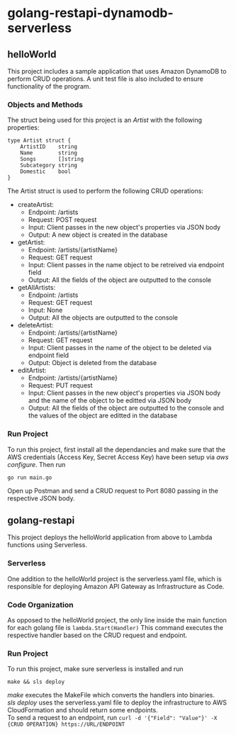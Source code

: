 # golang-restapi-dynamodb-serverless

## helloWorld

This project includes a sample application that uses Amazon DynamoDB to perform CRUD operations. A unit test file is also included to ensure functionality of the program.

### Objects and Methods

The struct being used for this project is an *Artist* with the following properties:

```
type Artist struct {
	ArtistID    string
	Name        string
	Songs       []string
	Subcategory string
	Domestic    bool
}
```

The Artist struct is used to perform the following CRUD operations:

* createArtist: 
  * Endpoint: /artists
  * Request: POST request 
  * Input: Client passes in the new object's properties via JSON body
  * Output: A new object is created in the database
* getArtist:
  * Endpoint: /artists/{artistName}
  * Request: GET request 
  * Input: Client passes in the name object to be retreived via endpoint field
  * Output: All the fields of the object are outputted to the console
* getAllArtists:
  * Endpoint: /artists
  * Request: GET request 
  * Input: None
  * Output: All the objects are outputted to the console
* deleteArtist:
  * Endpoint: /artists/{artistName}
  * Request: GET request 
  * Input: Client passes in the name of the object to be deleted via endpoint field
  * Output: Object is deleted from the database
* editArtist:
  * Endpoint: /artists/{artistName}
  * Request: PUT request 
  * Input: Client passes in the new object's properties via JSON body and the name of the object to be editted via JSON body
  * Output: All the fields of the object are outputted to the console and the values of the object are editted in the database

### Run Project

To run this project, first install all the dependancies and make sure that the AWS credentials (Access Key, Secret Access Key) have been setup via *aws configure*. Then run 

``` go run main.go ```

Open up Postman and send a CRUD request to Port 8080 passing in the respective JSON body.

## golang-restapi

This project deploys the helloWorld application from above to Lambda functions using Serverless.

### Serverless

One addition to the helloWorld project is the serverless.yaml file, which is responsible for deploying Amazon API Gateway as Infrastructure as Code.

### Code Organization

As opposed to the helloWorld project, the only line inside the main function for each golang file is
``` lambda.Start(Handler) ```
This command executes the respective handler based on the CRUD request and endpoint.

### Run Project

To run this project, make sure serverless is installed and run

``` make && sls deploy ```

*make* executes the MakeFile which converts the handlers into binaries. <br />
*sls deploy* uses the serverless.yaml file to deploy the infrastructure to AWS CloudFormation and should return some endpoints. <br />
To send a request to an endpoint, run
``` curl -d '{"Field": "Value"}' -X {CRUD OPERATION} https://URL/ENDPOINT ```
